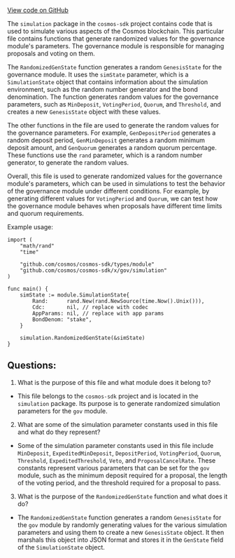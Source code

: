 [View code on GitHub](https://github.com/cosmos/cosmos-sdk.git/x/gov/simulation/genesis.go)

The `simulation` package in the `cosmos-sdk` project contains code that is used to simulate various aspects of the Cosmos blockchain. This particular file contains functions that generate randomized values for the governance module's parameters. The governance module is responsible for managing proposals and voting on them. 

The `RandomizedGenState` function generates a random `GenesisState` for the governance module. It uses the `simState` parameter, which is a `SimulationState` object that contains information about the simulation environment, such as the random number generator and the bond denomination. The function generates random values for the governance parameters, such as `MinDeposit`, `VotingPeriod`, `Quorum`, and `Threshold`, and creates a new `GenesisState` object with these values. 

The other functions in the file are used to generate the random values for the governance parameters. For example, `GenDepositPeriod` generates a random deposit period, `GenMinDeposit` generates a random minimum deposit amount, and `GenQuorum` generates a random quorum percentage. These functions use the `rand` parameter, which is a random number generator, to generate the random values. 

Overall, this file is used to generate randomized values for the governance module's parameters, which can be used in simulations to test the behavior of the governance module under different conditions. For example, by generating different values for `VotingPeriod` and `Quorum`, we can test how the governance module behaves when proposals have different time limits and quorum requirements. 

Example usage:

```
import (
    "math/rand"
    "time"

    "github.com/cosmos/cosmos-sdk/types/module"
    "github.com/cosmos/cosmos-sdk/x/gov/simulation"
)

func main() {
    simState := module.SimulationState{
        Rand:      rand.New(rand.NewSource(time.Now().Unix())),
        Cdc:       nil, // replace with codec
        AppParams: nil, // replace with app params
        BondDenom: "stake",
    }

    simulation.RandomizedGenState(&simState)
}
```
## Questions: 
 1. What is the purpose of this file and what module does it belong to?
- This file belongs to the `cosmos-sdk` project and is located in the `simulation` package. Its purpose is to generate randomized simulation parameters for the `gov` module.

2. What are some of the simulation parameter constants used in this file and what do they represent?
- Some of the simulation parameter constants used in this file include `MinDeposit`, `ExpeditedMinDeposit`, `DepositPeriod`, `VotingPeriod`, `Quorum`, `Threshold`, `ExpeditedThreshold`, `Veto`, and `ProposalCancelRate`. These constants represent various parameters that can be set for the `gov` module, such as the minimum deposit required for a proposal, the length of the voting period, and the threshold required for a proposal to pass.

3. What is the purpose of the `RandomizedGenState` function and what does it do?
- The `RandomizedGenState` function generates a random `GenesisState` for the `gov` module by randomly generating values for the various simulation parameters and using them to create a new `GenesisState` object. It then marshals this object into JSON format and stores it in the `GenState` field of the `SimulationState` object.